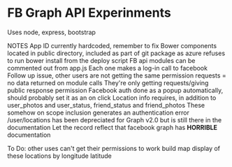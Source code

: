 FB Graph API Experinments
=======

Uses node, express, bootstrap

NOTES
  App ID currently hardcoded, remember to fix
  Bower components located in public directory, included as part of git package as azure refuses to run bower install from the deploy script
  FB api modules can be commented out from app.js
    Each one makes a log-in call to facebook
  Follow up issue, other users are not getting the same permission requests = no data returned on module calls
    They're only getting requests/giving public response permission
  Facebook auth done as a popup automatically, should probably set it as an on click
  Location info requires, in addition to user_photos and user_status, friend_status and friend_photos
    These somehow on scope inclusion generates an authentication error
    /user/locations has been depreciated for Graph v2.0 but is still there in the documentation
      Let the record reflect that facebook graph has **HORRIBLE** documentation

To Do:
  other uses can't get their permissions to work
  build map display of these locations by longitude latitude